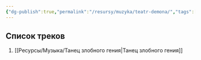 ```yaml
---
{"dg-publish":true,"permalink":"/resursy/muzyka/teatr-demona/","tags":["Музыка"]}
---
```


## Список треков
1. [[Ресурсы/Музыка/Танец злобного гения\|Танец злобного гения]] 